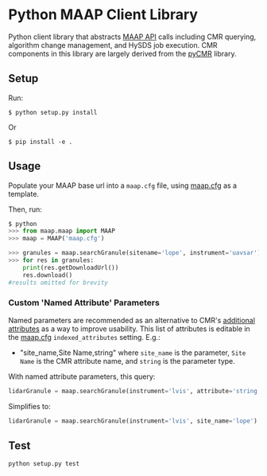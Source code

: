 # Python MAAP Client Library

Python client library that abstracts [MAAP API](https://github.com/MAAP-Project/maap-api) calls including CMR querying, algorithm change management, and HySDS job execution. CMR components in this library are largely derived from the [pyCMR](https://github.com/nasa/pyCMR) library.



## Setup

Run:

    $ python setup.py install

Or

    $ pip install -e .

## Usage

Populate your MAAP base url into a `maap.cfg` file, using [maap.cfg](maap.cfg) as a template.

Then, run:

```python
$ python
>>> from maap.maap import MAAP
>>> maap = MAAP('maap.cfg') 

>>> granules = maap.searchGranule(sitename='lope', instrument='uavsar')
>>> for res in granules:
    print(res.getDownloadUrl())
    res.download()
#results omitted for brevity
```

### Custom 'Named Attribute'  Parameters

Named parameters are recommended as an alternative to CMR's [additional attributes](https://cmr.earthdata.nasa.gov/search/site/docs/search/api.html#g-additional-attribute) as a way to improve usability.
This list of attributes is editable in the [maap.cfg](maap.cfg) `indexed_attributes` setting. E.g.:
- "site_name,Site Name,string" where `site_name` is the parameter, `Site Name` is the CMR attribute name, and `string` is the parameter type.

With named attribute parameters, this query:

 ```python
lidarGranule = maap.searchGranule(instrument='lvis', attribute='string,Site Name,lope')
```

Simplifies to:
 
```python
lidarGranule = maap.searchGranule(instrument='lvis', site_name='lope')
```

## Test

```bash
python setup.py test
```